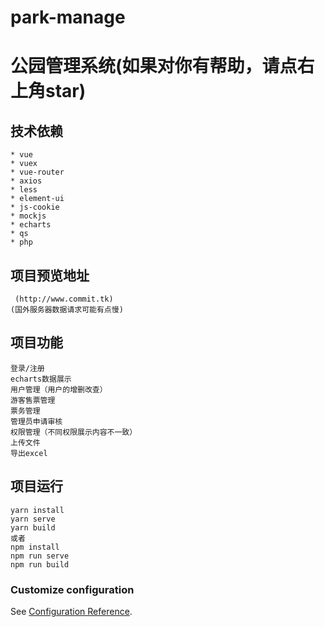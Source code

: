 # park-manage
# 公园管理系统(如果对你有帮助，请点右上角star)

## 技术依赖
```
* vue
* vuex
* vue-router 
* axios
* less
* element-ui
* js-cookie
* mockjs
* echarts
* qs
* php
```

## 项目预览地址
```
 (http://www.commit.tk)
(国外服务器数据请求可能有点慢)
```

## 项目功能
```
登录/注册
echarts数据展示
用户管理（用户的增删改查）
游客售票管理
票务管理
管理员申请审核
权限管理（不同权限展示内容不一致）
上传文件
导出excel
```


## 项目运行
```
yarn install
yarn serve
yarn build
或者
npm install
npm run serve
npm run build
```

### Customize configuration
See [Configuration Reference](https://cli.vuejs.org/config/).
